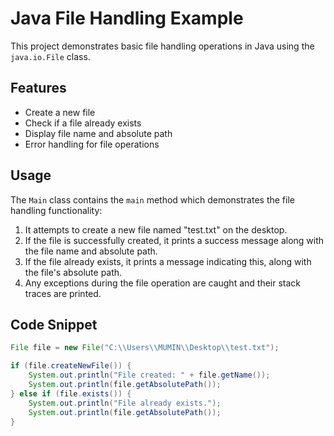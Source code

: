 # Java File Handling Example

This project demonstrates basic file handling operations in Java using the `java.io.File` class.

## Features

- Create a new file
- Check if a file already exists
- Display file name and absolute path
- Error handling for file operations

## Usage

The `Main` class contains the `main` method which demonstrates the file handling functionality:

1. It attempts to create a new file named "test.txt" on the desktop.
2. If the file is successfully created, it prints a success message along with the file name and absolute path.
3. If the file already exists, it prints a message indicating this, along with the file's absolute path.
4. Any exceptions during the file operation are caught and their stack traces are printed.

## Code Snippet

```java
File file = new File("C:\\Users\\MUMIN\\Desktop\\test.txt");

if (file.createNewFile()) {
    System.out.println("File created: " + file.getName());
    System.out.println(file.getAbsolutePath());
} else if (file.exists()) {
    System.out.println("File already exists.");
    System.out.println(file.getAbsolutePath());
}
